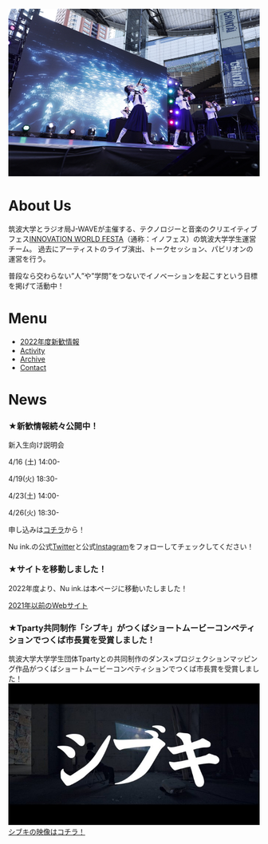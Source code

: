 ![ライブの画像](/images/heros_live_01.jpg)

# About Us
筑波大学とラジオ局J-WAVEが主催する、テクノロジーと音楽のクリエイティブフェス[INNOVATION WORLD FESTA](https://www.j-wave.co.jp/iwf2021/)（通称：イノフェス）の筑波大学学生運営チーム。
過去にアーティストのライブ演出、トークセッション、パビリオンの運営を行う。

普段なら交わらない”人”や”学問”をつないでイノベーションを起こすという目標を掲げて活動中！

# Menu
- [2022年度新歓情報](./shinkan/selfintro)
- [Activity](./menu/activity)
- [Archive](./menu/archive)
- [Contact](./menu/contact)

# News
### ★新歓情報続々公開中！
新入生向け説明会

4/16 (土) 14:00- 

4/19(火) 18:30-

4/23(土) 14:00- 

4/26(火) 18:30-

申し込みは[コチラ](https://docs.google.com/forms/d/e/1FAIpQLScBb7KijFlxW_bEi_Ca1JWfpbLAVucx0DtDUOXjkmdKUkS1fg/viewform)から！

Nu ink.の公式[Twitter](https://twitter.com/NuinkTSUKUBA?s=20&t=UFY0Xe02B2AkNe9OqBFMrg)と公式[Instagram](https://www.instagram.com/nuinktsukuba/?hl=ja)をフォローしてチェックしてください！

### ★サイトを移動しました！
2022年度より、Nu ink.は本ページに移動いたしました！

[2021年以前のWebサイト](https://nuink-tsukuba.wixsite.com/innovation-world)



### ★Tparty共同制作「シブキ」がつくばショートムービーコンペティションでつくば市長賞を受賞しました！
筑波大学大学学生団体Tpartyとの共同制作のダンス×プロジェクションマッピング作品がつくばショートムービーコンペティションでつくば市長賞を受賞しました！
![シブキの画像](/images/shibuki_02.jpg)
[シブキの映像はコチラ！](https://youtu.be/tRubYTfBBGc)


